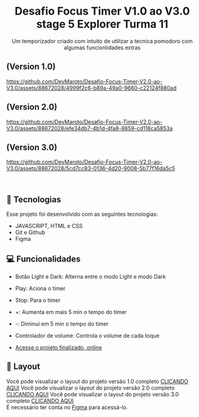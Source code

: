 
<h1 align="center"> Desafio Focus Timer V1.0 ao V3.0 stage 5 Explorer Turma 11 </h1>
<p align="center"> Um temporizador criado com intuito de utilizar a tecnica pomodoro com algumas funcionlidades extras </p>


## (Version 1.0)
https://github.com/DevMaroto/Desafio-Focus-Timer-V2.0-ao-V3.0/assets/88672028/4999f2c6-b89a-49a0-9660-c22124f880ad

## (Version 2.0)  
https://github.com/DevMaroto/Desafio-Focus-Timer-V2.0-ao-V3.0/assets/88672028/efe34db7-4b1d-4fa8-8859-cd118ca5853a

## (Version 3.0)
https://github.com/DevMaroto/Desafio-Focus-Timer-V2.0-ao-V3.0/assets/88672028/5cd7cc83-0136-4d20-9008-5b77f16da5c5

<br>


## 🚀 Tecnologias

Esse projeto foi desenvolvido com as seguintes tecnologias:

- JAVASCRIPT, HTML e CSS
- Git e Github
- Figma

## 💻 Funcionalidades
- Botão Light e Dark: Alterna entre o modo Light e modo Dark
- Play: Aciona o timer
- Stop: Para o timer
- +: Aumenta em mais 5 min o tempo do timer
- -: Diminui em 5 min o tempo do timer
- Controlador de volume: Controla o volume de cada toque 



- [Acesse o projeto finalizado, online](https://devmaroto.github.io/Desafio-Focus-Timer-V2.0-ao-V3.0/)

## 🔖 Layout

Você pode visualizar o layout do projeto versão 1.0 completo [CLICANDO AQUI](https://www.figma.com/file/3Ncq7UA9x0hik8G7TIrZVp/Explorer-Stage-05-Projeto-01-(Copy)?type=design&node-id=0-1&mode=design&t=JecuZDodcecofnk7-0)
Você pode visualizar o layout do projeto versão 2.0 completo [CLICANDO AQUI](https://www.figma.com/file/PnzVBnlgJRXfVNRTXibDfh/Stage-05---Focus-Timer-2.0-(Copy)?type=design&mode=design&t=JecuZDodcecofnk7-0)
Você pode visualizar o layout do projeto versão 3.0 completo [CLICANDO AQUI](https://www.figma.com/file/7UtKzFhUup9u9PquatDUfO/Stage-05---Dark-Mode-FocusTimer-(Copy)?type=design&mode=design&t=JecuZDodcecofnk7-0)
<br>
É necessário ter conta no [Figma](https://figma.com) para acessá-lo.
